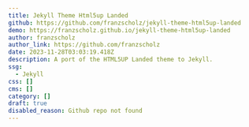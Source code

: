 ```yaml
---
title: Jekyll Theme Html5up Landed
github: https://github.com/franzscholz/jekyll-theme-html5up-landed
demo: https://franzscholz.github.io/jekyll-theme-html5up-landed
author: franzscholz
author_link: https://github.com/franzscholz
date: 2023-11-28T03:03:19.418Z
description: A port of the HTML5UP Landed theme to Jekyll.
ssg:
  - Jekyll
css: []
cms: []
category: []
draft: true
disabled_reason: Github repo not found
---
```

